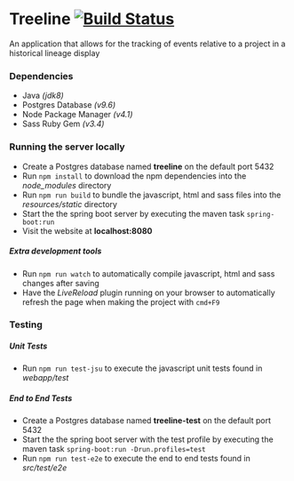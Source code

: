 # Treeline [![Build Status](https://travis-ci.org/jgreub/treeline.svg?branch=master)](https://travis-ci.org/jgreub/treeline)

An application that allows for the tracking of events relative to a project in a historical lineage display

### Dependencies

* Java *(jdk8)*
* Postgres Database *(v9.6)*
* Node Package Manager *(v4.1)*
* Sass Ruby Gem *(v3.4)*

### Running the server locally

* Create a Postgres database named **treeline** on the default port 5432
* Run `npm install` to download the npm dependencies into the *node_modules* directory
* Run `npm run build` to bundle the javascript, html and sass files into the *resources/static* directory
* Start the the spring boot server by executing the maven task `spring-boot:run`
* Visit the website at **localhost:8080**

##### Extra development tools

* Run `npm run watch` to automatically compile javascript, html and sass changes after saving
* Have the *LiveReload* plugin running on your browser to automatically refresh the page when making the project with `cmd+F9`

### Testing

##### Unit Tests

* Run `npm run test-jsu` to execute the javascript unit tests found in *webapp/test*

##### End to End Tests

* Create a Postgres database named **treeline-test** on the default port 5432
* Start the the spring boot server with the test profile by executing the maven task `spring-boot:run -Drun.profiles=test`
* Run `npm run test-e2e` to execute the end to end tests found in *src/test/e2e*
